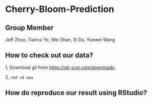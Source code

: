 # Cherry-Bloom-Prediction


## Group Member

Jeff Zhuo, Tianrui Ye, Wei Shan, Xi Du, Yuewei Wang

## How to check out our data?

1, Download git from https://git-scm.com/downloads.

2, ```cmd cd aaa```

## How do reproduce our result using RStudio?

##
